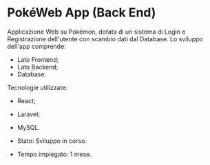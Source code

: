 # PokéWeb App (Back End)

Applicazione Web su Pokémon, dotata di un sistema di Login e Registrazione dell'utente con scambio dati dal Database.
Lo sviluppo dell'app comprende:
- Lato Frontend;
- Lato Backend;
- Database.

Tecnologie utilizzate:
- React;
- Laravel;
- MySQL.

- Stato: Sviluppo in corso.
- Tempo impiegato: 1 mese.
